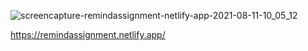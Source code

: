 
![screencapture-remindassignment-netlify-app-2021-08-11-10_05_12](https://user-images.githubusercontent.com/56472120/128970229-f0295736-20da-46cc-a6bf-2ddfcc9fc108.png)

https://remindassignment.netlify.app/
